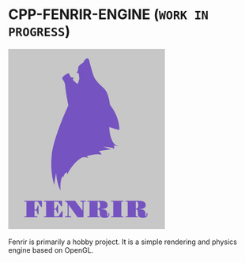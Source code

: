 CPP-FENRIR-ENGINE (`WORK IN PROGRESS`)
===================================

![Fenrir](resources/logo.png?style=center "Fenrir Engine")

Fenrir is primarily a hobby project. It is a simple rendering and physics engine based on OpenGL. 

<!-- https://www.youtube.com/watch?v=7sIBklOTImI -->